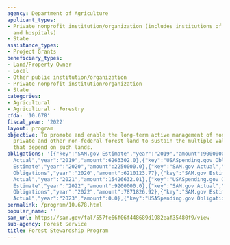 ```yaml
---
agency: Department of Agriculture
applicant_types:
- Private nonprofit institution/organization (includes institutions of higher education
  and hospitals)
- State
assistance_types:
- Project Grants
beneficiary_types:
- Land/Property Owner
- Local
- Other public institution/organization
- Private nonprofit institution/organization
- State
categories:
- Agricultural
- Agricultural - Forestry
cfda: '10.678'
fiscal_year: '2022'
layout: program
objective: To promote and enable the long-term active management of non-industrial
  private and other non-federal forest land to sustain the multiple values and uses
  that depend on such lands.
obligations: '[{"key":"SAM.gov Estimate","year":"2019","amount":9000000.0},{"key":"SAM.gov
  Actual","year":"2019","amount":6263302.0},{"key":"USASpending.gov Obligations","year":"2019","amount":4596193.99},{"key":"SAM.gov
  Estimate","year":"2020","amount":2250000.0},{"key":"SAM.gov Actual","year":"2020","amount":8016900.0},{"key":"USASpending.gov
  Obligations","year":"2020","amount":6210123.77},{"key":"SAM.gov Estimate","year":"2021","amount":0.0},{"key":"SAM.gov
  Actual","year":"2021","amount":15426632.01},{"key":"USASpending.gov Obligations","year":"2021","amount":15058188.55},{"key":"SAM.gov
  Estimate","year":"2022","amount":9200000.0},{"key":"SAM.gov Actual","year":"2022","amount":9200226.0},{"key":"USASpending.gov
  Obligations","year":"2022","amount":7871826.92},{"key":"SAM.gov Estimate","year":"2023","amount":10000000.0},{"key":"SAM.gov
  Actual","year":"2023","amount":0.0},{"key":"USASpending.gov Obligations","year":"2023","amount":5083848.29}]'
permalink: /program/10.678.html
popular_name: ''
sam_url: https://sam.gov/fal/557fe66f06f448689d1982eaf35480f9/view
sub-agency: Forest Service
title: Forest Stewardship Program
---
```

